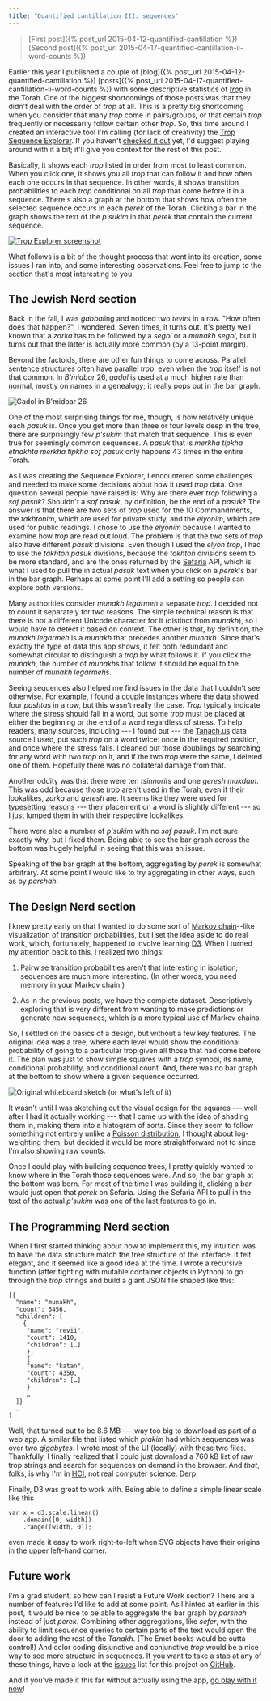 ```yaml
---
title: "Quantified cantillation III: sequences"
---
```


> [First post]({% post_url 2015-04-12-quantified-cantillation %})  
> [Second post]({% post_url 2015-04-17-quantified-cantillation-ii-word-counts %})

Earlier this year I published a couple of [blog]({% post_url 2015-04-12-quantified-cantillation %}) [posts]({% post_url 2015-04-17-quantified-cantillation-ii-word-counts %}) with some descriptive statistics of *[trop](https://en.wikipedia.org/wiki/Cantillation)* in the Torah. One of the biggest shortcomings of those posts was that they didn't deal with the order of *trop* at all. This is a pretty big shortcoming when you consider that many *trop* come in pairs/groups, or that certain *trop* frequently or necessarily follow certain other *trop*. So, this time around I created an interactive tool I'm calling (for lack of creativity) the [Trop Sequence Explorer](http://quantifiedcantillation.nl/). If you haven't [checked it out](http://quantifiedcantillation.nl/) yet, I'd suggest playing around with it a bit; it'll give you context for the rest of this post.

Basically, it shows each *trop* listed in order from most to least common. When you click one, it shows you all *trop* that can follow it and how often each one occurs in that sequence. In other words, it shows transition probabilities to each *trop* conditional on all *trop* that come before it in a sequence. There's also a graph at the bottom that shows how often the selected sequence occurs in each *perek* of the Torah. Clicking a bar in the graph shows the text of the *p'sukim* in that *perek* that contain the current sequence.

<!-- As with before, as far as I know this has no scholarly value, but it seemed like an interesting thing to do. -->

[![Trop Explorer screenshot]({{site.baseurl}}/post-uploads/trop/sequenceexplorer/screenshot.png)](http://quantifiedcantillation.nl/)

What follows is a bit of the thought process that went into its creation, some issues I ran into, and some interesting observations. Feel free to jump to the section that's most interesting to you.

## The Jewish Nerd section

Back in the fall, I was *gabbai*ing and noticed two *tevir*s in a row. "How often does that happen?", I wondered. Seven times, it turns out. It's pretty well known that a *zarka* has to be followed by a *segol* or a *munakh segol*, but it turns out that the latter is actually more common (by a 13-point margin).

Beyond the factoids, there are other fun things to come across. Parallel sentence structures often have parallel *trop*, even when the *trop* itself is not that common. In *B'midbar* 26, *gadol* is used at a much higher rate than normal, mostly on names in a genealogy; it really pops out in the bar graph.

![Gadol in B'midbar 26]({{site.baseurl}}/post-uploads/trop/sequenceexplorer/gadol-bmidbar26.png)

One of the most surprising things for me, though, is how relatively unique each *pasuk* is. Once you get more than three or four levels deep in the tree, there are surprisingly few *p'sukim* that match that sequence. This is even true for seemingly common sequences. A *pasuk* that is *merkha tipkha etnakhta merkha tipkha sof pasuk* only happens 43 times in the entire Torah.

As I was creating the Sequence Explorer, I encountered some challenges and needed to make some decisions about how it used *trop* data. One question several people have raised is: Why are there ever *trop* following a *sof pasuk*? Shouldn't a *sof pasuk*, by definition, be the end of a *pasuk*? The answer is that there are two sets of *trop* used for the 10 Commandments, the *takhtonim*, which are used for private study, and the *elyonim*, which are used for public readings. I chose to use the *elyonim* because I wanted to examine how *trop* are read out loud. The problem is that the two sets of *trop* also have different *pasuk* divisions. Even though I used the *elyon* *trop*, I had to use the *takhton* *pasuk* divisions, because the *takhton* divisions seem to be more standard, and are the ones returned by the [Sefaria](http://www.sefaria.org/) API, which is what I used to pull the in actual *pasuk* text when you click on a *perek*'s bar in the bar graph. Perhaps at some point I'll add a setting so people can explore both versions.

Many authorities consider *munakh legarmeh* a separate *trop*. I decided not to count it separately for two reasons. The simple technical reason is that there is not a different Unicode character for it (distinct from *munakh*), so I would have to detect it based on context. The other is that, by definition, the *munakh legarmeh* is a *munakh* that precedes another *munakh*. Since that's exactly the type of data this app shows, it felt both redundant and somewhat circular to distinguish a *trop* by what follows it. If you click the *munakh*, the number of *munakh*s that follow it should be equal to the number of *munakh legarmeh*s.

Seeing sequences also helped me find issues in the data that I couldn't see otherwise. For example, I found a couple instances where the data showed four *pashta*s in a row, but this wasn't really the case. *Trop* typically indicate where the stress should fall in a word, but some *trop* must be placed at either the beginning or the end of a word regardless of stress. To help readers, many sources, including --- I found out --- the [Tanach.us](http://tanach.us/) data source I used, put such *trop* on a word twice: once in the required position, and once where the stress falls. I cleaned out those doublings by searching for any word with two *trop* on it, and if the two *trop* were the same, I deleted one of them. Hopefully there was no collateral damage from that.

Another oddity was that there were ten *tsinnorit*s and one *geresh mukdam*. This was odd because [those *trop* aren't used in the Torah](https://en.wikipedia.org/wiki/Cantillation#Names_in_different_traditions), even if their lookalikes, *zarka* and *geresh* are. It seems like they were used for [typesetting reasons](http://tanach.us/Pages/Coding.xml) --- their placement on a word is slightly different --- so I just lumped them in with their respective lookalikes.

There were also a number of *p'sukim* with no *sof pasuk*. I'm not sure exactly why, but I fixed them. Being able to see the bar graph across the bottom was hugely helpful in seeing that this was an issue.

Speaking of the bar graph at the bottom, aggregating by *perek* is somewhat arbitrary. At some point I would like to try aggregating in other ways, such as by *parshah*.

## The Design Nerd section

I knew pretty early on that I wanted to do some sort of [Markov chain](https://en.wikipedia.org/wiki/Markov_chain)--like visualization of transition probabilities, but I set the idea aside to do real work, which, fortunately, happened to involve learning [D3](http://d3js.org/). When I turned my attention back to this, I realized two things:

1. Pairwise transition probabilities aren't that interesting in isolation; sequences are much more interesting. (In other words, you need memory in your Markov chain.)

2. As in the previous posts, we have the complete dataset. Descriptively exploring that is very different from wanting to make predictions or generate new sequences, which is a more typical use of Markov chains.

So, I settled on the basics of a design, but without a few key features. The original idea was a tree, where each level would show the conditional probability of going to a particular trop given all those that had come before it. The plan was just to show simple squares with a *trop* symbol, its name, conditional probability, and conditional count. And, there was no bar graph at the bottom to show where a given sequence occurred.

![Original whiteboard sketch (or what's left of it)]({{site.baseurl}}/post-uploads/trop/sequenceexplorer/whiteboard.jpg)

It wasn't until I was sketching out the visual design for the squares --- well after I had it actually working --- that I came up with the idea of shading them in, making them into a histogram of sorts. Since they seem to follow something not entirely unlike a [Poisson distribution](https://en.wikipedia.org/wiki/Poisson_distribution), I thought about log-weighting them, but decided it would be more straightforward not to since I'm also showing raw counts.

Once I could play with building sequence trees, I pretty quickly wanted to know where in the Torah those sequences were. And so, the bar graph at the bottom was born. For most of the time I was building it, clicking a bar would just open that *perek* on Sefaria. Using the Sefaria API to pull in the text of the actual *p'sukim* was one of the last features to go in.

## The Programming Nerd section

<!-- I encountered two main challenges when building this: deciding how to structure the data, and the challenges of working right-to-left. -->

When I first started thinking about how to implement this, my intuition was to have the data structure match the tree structure of the interface. It felt elegant, and it seemed like a good idea at the time. I wrote a recursive function (after fighting with mutable container objects in Python) to go through the *trop* strings and build a giant JSON file shaped like this:


~~~
[{
  "name": "munakh",
  "count": 5456,
  "children": [
    {
     "name": "revii",
     "count": 1410,
     "children": […]
     },
     {
     "name": "katan",
     "count": 4350,
     "children": […]
     }
     …
  ]}
  …
]
~~~

Well, that turned out to be 8.6&nbsp;MB --- way too big to download as part of a web app. A similar file that listed which *prakim* had which sequences was over two *gigabytes*. I wrote most of the UI (locally) with these two files. Thankfully, I finally realized that I could just download a 760&nbsp;kB list of raw trop strings and search for sequences on demand in the browser. And *that*, folks, is why I'm in [HCI](https://en.wikipedia.org/wiki/Human%E2%80%93computer_interaction), not real computer science. Derp.

Finally, D3 was great to work with. Being able to define a simple linear scale like this

~~~
var x = d3.scale.linear()
    .domain([0, width])
    .range([width, 0]);
~~~

even made it easy to work right-to-left when SVG objects have their origins in the upper left-hand corner.

<!-- The second issue was working in right-to-left. Most of the time it was actually really straightforward. It was just a matter of using the CSS `direction: rtl` declaration and reversing the bar graph's *x* scale `range()` function. Where it was trickier was in creating transition animations for the sequence tree. SVG coordinates always have their origin in the upper left-hand corner, so if the SVG object is changing width, . When clicking a *trop* to drill down a level, I made the entire SVG object wider. With no animation, this means just recomputing every object's *x* position, but to animate it, you have to keep track of where its parent was in  -->

## Future work

I'm a grad student, so how can I resist a Future Work section? There are a number of features I'd like to add at some point. As I hinted at earlier in this post, it would be nice to be able to aggregate the bar graph by *parshah* instead of just *perek*. Combining other aggregations, like *sefer*, with the ability to limit sequence queries to certain parts of the text would open the door to adding the rest of the *Tanakh*. (The Emet books would be outta control!) And color coding disjunctive and conjunctive *trop* would be a nice way to see more structure in sequences. If you want to take a stab at any of these things, have a look at the [issues](https://github.com/Noleli/trop-analysis/issues) list for this project on [GitHub](https://github.com/Noleli/trop-analysis).

And if you've made it this far without actually using the app, [go play with it now](http://quantifiedcantillation.nl/)!
